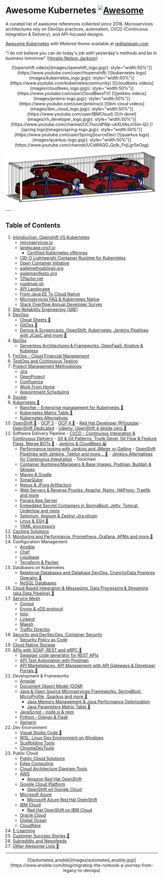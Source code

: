 # Awesome Kubernetes [![Awesome](https://cdn.rawgit.com/sindresorhus/awesome/d7305f38d29fed78fa85652e3a63e154dd8e8829/media/badge.svg)](https://github.com/sindresorhus/awesome)

A curated list of awesome references collected since 2018. Microservices architectures rely on DevOps practices, automation, CI/CD (Continuous Integration & Delivery), and API-focused designs.

[Awesome Kubernetes](https://awesome-kubernetes.readthedocs.io/) with *Material theme* available at [redhatspain.com](https://redhatspain.com)

"I do not believe you can do today's job with yesterday's methods and be in business tomorrow" ([Horatio Nelson Jackson](https://www.history.com/news/the-first-great-american-road-trip))

<center>
[![openshift videos](images/openshift_logo.jpg){: style="width:50%"}](https://www.youtube.com/user/rhopenshift) [![kubernetes logo](images/kubernetes_logo.jpg){: style="width:50%"}](https://www.youtube.com/kubernetescommunity) [![cloudbees videos](images/cloudbees_logo.jpg){: style="width:50%"}](https://www.youtube.com/user/CloudBeesTV) [![jenkins videos](images/jenkins-logo.jpg){: style="width:50%"}](https://www.youtube.com/user/jenkinsci) [![ibm cloud videos](images/ibm_cloud_logo.jpg){: style="width:50%"}](https://www.youtube.com/user/IBMCloud) [![rh devel](images/rh_developer_logo.jpg){: style="width:50%"}](https://www.youtube.com/channel/UC7noUdfWp-ukXUlAsJnSm-Q/) [![spring logo](images/spring-logo.jpg){: style="width:50%"}](https://www.youtube.com/user/SpringSourceDev) [![quarkus logo](images/quarkus-logo.jpg){: style="width:50%"}](https://www.youtube.com/channel/UCaW8QG_QoIk_FnjLgr5eOqg) 

[![container with cars](images/container_with_cars.png)](https://www.cncf.io/certification/software-conformance/)
</center>
<!-- youtube player 
<div id="player"></div>
-->
<!--
<img alt="Container with cars" src="images/container_with_cars.png"> 
<head>
<meta property="og:image" content="https://awesome-kubernetes.readthedocs.io/images/container_with_cars.png">
</head>
-->
---

## Table of Contents

1. [Introduction. Openshift VS Kubernetes](introduction.md)
    - [microservices.io](https://microservices.io/)
    - [landscape.cncf.io](https://landscape.cncf.io/)
        - [Certified Kubernetes offerings](https://www.cncf.io/certification/software-conformance/)
    - [CRI-O Lightweight Container Runtime for Kubernetes](https://cri-o.io/)
    - [Open Container Initiative](https://www.opencontainers.org/)
    - [agilemethodology.org](http://agilemethodology.org/)
    - [agilemanifesto.org](http://agilemanifesto.org/)
    - [12factor.net](https://12factor.net/)
    - [roadmap.sh](https://roadmap.sh/) 
    - [API Landscape](https://www.apidays.co/api-landscape)
    - [From Java EE To Cloud Native](javaee-to-cloud-native.md)
    - [Microservices FAQ & Kubernetes Native](faq.md)
    - [Stack Overflow Annual Developer Survey](https://insights.stackoverflow.com/survey)
2. [Site Reliability Engineering (SRE)](sre.md)
3. [DevOps](devops.md)
    - [Cheat Sheets 🌟](cheatsheets.md)
    - [GitOps 🌟](gitops.md)
    - [Demos & Screencasts. OpenShift, Kubernetes, Jenkins Pipelines with JCasC and more 🌟](demos.md)
4. [NoOps](noops.md)
    - [Serverless Architectures & Frameworks. OpenFaaS, Knative & Kubeless](serverless.md)
5. [FinOps - Cloud Financial Management](finops.md)
6. [TestOps and Continuous Testing](testops.md)
7. [Project Management Methodology](project-management-methodology.md)
    - [Jira](https://www.atlassian.com/software/jira) 
    - [OpenProject](https://www.openproject.org/)
    - [Confluence](https://www.atlassian.com/software/confluence)
    - [Work From Home](workfromhome.md)
    - [Appointment Scheduling](appointment-scheduling.md)
8. [Docker](docker.md)
9. [Kubernetes 🌟](kubernetes.md)
    - [Rancher - Enterprise management for Kubernetes 🌟](rancher.md)
    - [Kubernetes Matrix Table 🌟](matrix-table.md)
    - [Kubernetes Alternatives](kubernetes-alternatives.md)
10.  [OpenShift 🌟](openshift.md)
    - [OCP 3](ocp3.md)
    - [OCP 4 🌟](ocp4.md)
    - [Red Hat Developer @Youtube](https://www.youtube.com/channel/UC7noUdfWp-ukXUlAsJnSm-Q)
    - [OpenShift Dedicated](https://www.openshift.com/products/dedicated/)
    - [Udemy: OpenShift 4 desde cero 🌟](https://www.udemy.com/course/openshift-4-desde-cero)
11.  Software Delivery Pipeline
    - [CI/CD - Continuous Integration & Continuous Delivery](cicd.md)
    - [Git & Git Patterns. Trunk Devel, Git Flow & Feature Flags. Merge BOTs 🌟](git.md)
    - [Jenkins & CloudBees 😀](jenkins.md)
        - [Performance testing with Jenkins and JMeter or Gatling](performance-testing-with-jenkins-and-jmeter.md)
    - [OpenShift Pipelines with Jenkins, Tekton and more... 🌟](openshift-pipelines.md)
    - [Jenkins Alternatives for Continuous Integration](jenkins-alternatives.md)
    - Toolchain
        - [Container Runtimes/Managers & Base Images. Podman, Buildah & Skopeo](container-managers.md)
        - [Maven & Gradle](maven-gradle.md)
        - [SonarQube](sonarqube.md)
        - [Nexus & JFrog Artifactory](nexus-jfrog.md)
        - [Web Servers & Reverse Proxies: Apache, Nginx, HAProxy, Traefik and more](web-servers.md)
        - [Payara App Server](payara.md) 
        - [Embedded Servlet Containers in SpringBoot: Jetty, Tomcat, Undertow and more](embedded-servlet-containers.md)
        - [Selenium, Appium & Zephyr Jira plugin](selenium-appium-zephyr.md)
        - [Linux & SSH 🌟](linux.md)
        - [YAML processors](yaml-processors.md)
12. [Caching Solutions](caching.md)
13. [Monitoring and Performance. Prometheus, Grafana, APMs and more 🌟](monitoring.md)
14. Configuration Management
    - [Ansible](ansible.md)
    - [Chef](chef.md)
    - [Liquibase](liquibase.md)
    - [Terraform & Packer](terraform.md)
15. Databases on Kubernetes
    - [Relational Databases and Database DevOps. CrunchyData Postgres Operator 🌟](databases.md)
    - [NoSQL Databases](nosql.md)
16. [Cloud Based Integration & Messaging. Data Processing & Streaming (aka Data Pipeline) 🌟](message-queue.md) 
17. [Service Mesh](servicemesh.md)
    - [Consul](consul.md)
    - [Envoy & xDS protocol](envoyproxy.md)
    - [Istio](istio.md)
    - [Linkerd](linkerd.md)
    - [Maesh](maesh.md)
    - [Traffic Director](trafficdirector.md)
18. [Security and DevSecOps. Container Security](devsecops.md)
    - [Security Policy as Code](securityascode.md)
19. [Cloud Native Storage](storage.md)
20. [APIs with SOAP, REST and gRPC 🌟](api.md)
    - [Swagger code generator for REST APIs](swagger-code-generator-for-rest-apis.md)
    - [API Test Automation with Postman](postman.md)
    - [API Marketplaces. API Management with API Gateways & Developer Portals 🌟](developerportals.md)
21. Development & Frameworks
    - [Angular](angular.md)
    - [Document Object Model (DOM)](dom.md)
    - [Java & Open Source Microservices Frameworks. SpringBoot, MicroProfile, Quarkus and more 🌟](java_frameworks.md)
        - [Java Memory Management & Java Performance Optimization](java-and-java-performance-optimization.md)
        - [Java Parameters Matrix Table 🌟](jvm-parameters-matrix-table.md)
    - [JavaScript - node.js & npm](javascript.md)
    - [Python - Django & Flask](python.md)
    - [Xamarin](xamarin.md)
22. Dev Environment 
    - [Visual Studio Code 🌟](visual-studio.md)
    - [WSL: Linux Dev Environment on Windows](linux-dev-env.md)
    - [Scaffolding Tools](scaffolding.md)
    - [ChromeDevTools](ChromeDevTools.md)
23. Public Cloud
    - [Public Cloud Solutions](public-cloud-solutions.md)
    - [Edge Computing](edge-computing.md)
    - [Cloud Architecture Diagram Tools](cloud-arch-diagrams.md)
    - [AWS](aws.md)
        - [Amazon Red Hat OpenShift](https://www.openshift.com/products/amazon-openshift/faq)
    - [Google Cloud Platform](GoogleCloudPlatform.md)
        - [OpenShift on Google Cloud](https://cloud.google.com/solutions/partners/openshift-on-gcp)
    - [Microsoft Azure](azure.md)
        - [Microsoft Azure Red Hat OpenShift](https://www.openshift.com/products/azure-openshift)
    - [IBM Cloud](ibm_cloud.md)
        - [Red Hat OpenShift on IBM Cloud](https://www.ibm.com/cloud/openshift)
    - [Oracle Cloud](oraclecloud.md)
    - [Digital Ocean](digitalocean.md)
    - [Cloudflare](cloudflare.md)
24. [E-Learning](elearning.md)
25. [Customer Success Stories 🌟](customer.md)
26. [Subreddits and Newsfeeds](newsfeeds.md)
27. [Other Awesome Lists 🌟](other-awesome-lists.md)

<!-- El fin de la memoria? Documental 
<center>
    
<div class="container">
<iframe src="https://www.youtube.com/embed/tentcmxz3Bo?start=633&end=654" frameborder="0" allowfullscreen class="video"></iframe>	
</div>
</br>
-->
---
<center>
[![automated_ansible](images/automated_ansible.jpg)](https://www.ansible.com/blog/migrating-the-runbook-a-journey-from-legacy-to-devops)
</center>
